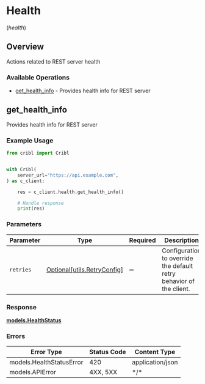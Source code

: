 # Health
(*health*)

## Overview

Actions related to REST server health

### Available Operations

* [get_health_info](#get_health_info) - Provides health info for REST server

## get_health_info

Provides health info for REST server

### Example Usage

```python
from cribl import Cribl


with Cribl(
    server_url="https://api.example.com",
) as c_client:

    res = c_client.health.get_health_info()

    # Handle response
    print(res)

```

### Parameters

| Parameter                                                           | Type                                                                | Required                                                            | Description                                                         |
| ------------------------------------------------------------------- | ------------------------------------------------------------------- | ------------------------------------------------------------------- | ------------------------------------------------------------------- |
| `retries`                                                           | [Optional[utils.RetryConfig]](../../models/utils/retryconfig.md)    | :heavy_minus_sign:                                                  | Configuration to override the default retry behavior of the client. |

### Response

**[models.HealthStatus](../../models/healthstatus.md)**

### Errors

| Error Type               | Status Code              | Content Type             |
| ------------------------ | ------------------------ | ------------------------ |
| models.HealthStatusError | 420                      | application/json         |
| models.APIError          | 4XX, 5XX                 | \*/\*                    |